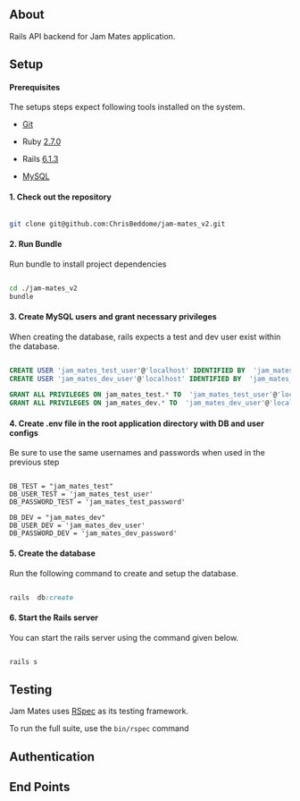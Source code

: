 ## About

Rails API backend for Jam Mates application.


## Setup

  

#### Prerequisites

  

The setups steps expect following tools installed on the system.

  

- [Git](https://git-scm.com/)

- Ruby [2.7.0](https://ruby-doc.org/core-2.7.0/)

 - Rails [6.1.3](https://rubygems.org/gems/rails/versions/6.1.3)

 - [MySQL](https://www.mysql.com/)
 

#### 1. Check out the repository

  

```bash

git clone git@github.com:ChrisBeddome/jam-mates_v2.git

```

  

#### 2. Run Bundle

  Run bundle to install project dependencies

```bash

cd ./jam-mates_v2
bundle

```

  

#### 3. Create MySQL users and grant necessary privileges

When creating the database, rails expects a test and dev user exist within the database.
  

```sql

CREATE USER 'jam_mates_test_user'@'localhost' IDENTIFIED BY  'jam_mates_test_password';
CREATE USER 'jam_mates_dev_user'@'localhost' IDENTIFIED BY  'jam_mates_dev_password';

GRANT ALL PRIVILEGES ON jam_mates_test.* TO  'jam_mates_test_user'@'localhost';
GRANT ALL PRIVILEGES ON jam_mates_dev.* TO  'jam_mates_dev_user'@'localhost';

```

#### 4. Create .env file in the root application directory with DB and user configs

Be sure to use the same usernames and passwords when used in the previous step

```

DB_TEST = "jam_mates_test"
DB_USER_TEST = 'jam_mates_test_user'
DB_PASSWORD_TEST = 'jam_mates_test_password'

DB_DEV = "jam_mates_dev"
DB_USER_DEV = 'jam_mates_dev_user'
DB_PASSWORD_DEV = 'jam_mates_dev_password'

```

#### 5. Create the database

Run the following command to create and setup the database.

  

```ruby

rails  db:create

```  

#### 6. Start the Rails server

  

You can start the rails server using the command given below.

  

```ruby

rails s

```

  

## Testing

  

Jam Mates uses [RSpec](http://rspec.info/) as its testing framework.

  

To run the full suite, use the `bin/rspec` command

  

## Authentication

  

## End Points